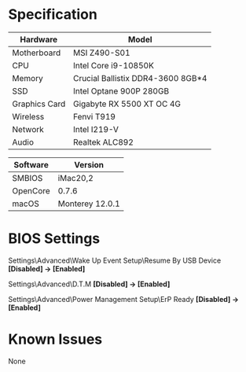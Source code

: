 # Specification

| Hardware      | Model                             |
| ------------- | --------------------------------- |
| Motherboard   | MSI Z490-S01                      |
| CPU           | Intel Core i9-10850K              |
| Memory        | Crucial Ballistix DDR4-3600 8GB*4 |
| SSD           | Intel Optane 900P 280GB           |
| Graphics Card | Gigabyte RX 5500 XT OC 4G         |
| Wireless      | Fenvi T919                        |
| Network       | Intel I219-V                      |
| Audio         | Realtek ALC892                    |

| Software | Version         |
| -------- | --------------- |
| SMBIOS   | iMac20,2        |
| OpenCore | 0.7.6           |
| macOS    | Monterey 12.0.1 |

# BIOS Settings

Settings\Advanced\Wake Up Event Setup\Resume By USB Device **[Disabled] -> [Enabled]**

Settings\Advanced\D.T.M **[Disabled] -> [Enabled]**

Settings\Advanced\Power Management Setup\ErP Ready **[Disabled] -> [Enabled]**

# Known Issues

None
